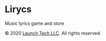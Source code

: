 # Lirycs 

Music lyrics game and store

&copy; 2020 [Launch Tech LLC](https://launchtechllc.com). All rights reserved.
